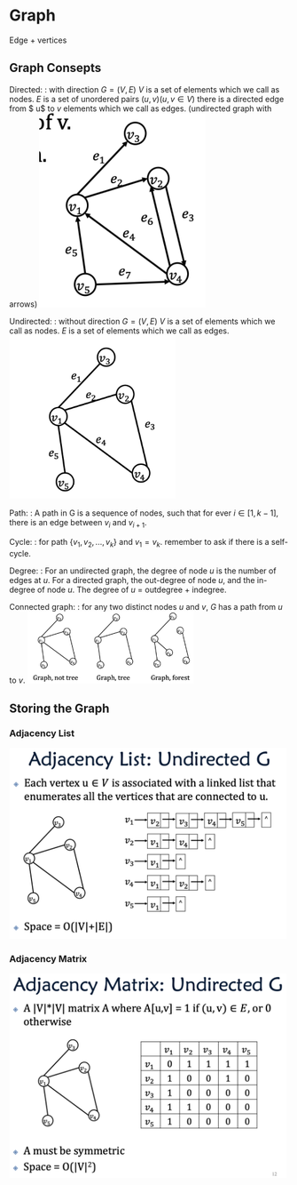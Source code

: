 # Graph
Edge + vertices

## Graph Consepts

Directed:
: with direction
$G=(V,E)$
$V$ is a set of elements which we call as nodes.
$E$ is a set of unordered pairs $(u,v) (u,v \in V)$ there is a directed edge from $ u$ to $v$ elements which we call as edges.
(undirected graph with arrows)
<img src="Week13/directed_graph.png" width=300>

Undirected:
: without direction
$G=(V,E)$
$V$ is a set of elements which we call as nodes.
$E$ is a set of elements which we call as edges.
<img src="Week13/undirected_graph.png" width=300>

Path:
: A path in G is a sequence of nodes, such that for ever $i \in [1, k-1]$, there is an edge between $v_i$ and $v_{i+1}$.

Cycle:
: for path $\{v_1, v_2, ..., v_k\}$ and $v_1 = v_k$.
remember to ask if there is a self-cycle.

Degree:
: For an undirected graph, the degree of node $u$ is the number of edges at $u$.
For a directed graph, the out-degree of node $u$, and the in-degree of node $u$. The degree of $u$ = outdegree + indegree.

Connected graph:
: for any two distinct nodes $u$ and $v$, $G$ has a path from $u$ to $v$.
<img src="Week13/graph_tree_forest.png" width=300>

## Storing the Graph
### Adjacency List
<img src="Week13/Adjacency_List_undirect.png" width=500>

### Adjacency Matrix
<img src="Week13/Adjacency_Matrix_undirect.png" width=500>